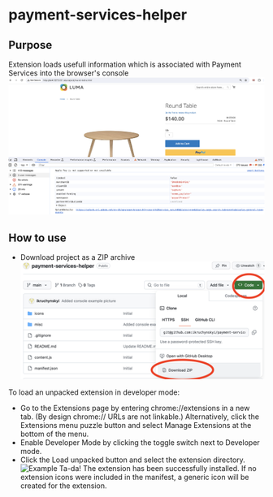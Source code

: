 # payment-services-helper

## Purpose
Extension loads usefull information which is associated with Payment Services into the browser's console
![browser console](https://raw.githubusercontent.com/ikruchynskyi/payment-services-helper/main/misc/console_example.png)

## How to use
- Download project as a ZIP archive
![download zip](https://raw.githubusercontent.com/ikruchynskyi/payment-services-helper/main/misc/download_zip.png)

To load an unpacked extension in developer mode:
- Go to the Extensions page by entering chrome://extensions in a new tab. (By design chrome:// URLs are not linkable.) Alternatively, click the Extensions menu puzzle button and select Manage Extensions at the bottom of the menu.
- Enable Developer Mode by clicking the toggle switch next to Developer mode.
- Click the Load unpacked button and select the extension directory.
![Example](https://developer.chrome.com/static/docs/extensions/get-started/tutorial/hello-world/image/extensions-page-e0d64d89a6acf.png)
Ta-da! The extension has been successfully installed. If no extension icons were included in the manifest, a generic icon will be created for the extension.

